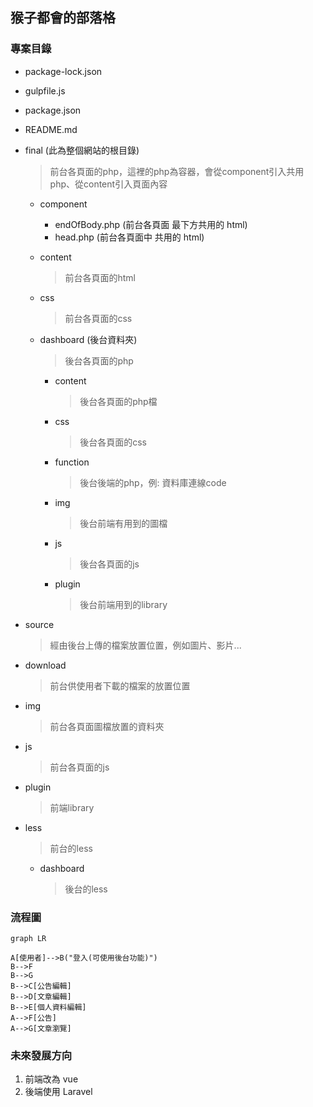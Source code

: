 ## 猴子都會的部落格

### 專案目錄
* package-lock.json

* gulpfile.js

* package.json

* README.md

* final (此為整個網站的根目錄)

  > 前台各頁面的php，這裡的php為容器，會從component引入共用php、從content引入頁面內容 

  * component

    * endOfBody.php (前台各頁面 <body> 最下方共用的 html)
    * head.php (前台各頁面中 <head> 共用的 html)

  * content

    > 前台各頁面的html

  * css

    > 前台各頁面的css

  * dashboard (後台資料夾)

    > 後台各頁面的php

    * content

      > 後台各頁面的php檔

    * css

      > 後台各頁面的css

    * function

      > 後台後端的php，例: 資料庫連線code

    * img

      > 後台前端有用到的圖檔

    * js

      > 後台各頁面的js

    * plugin

      > 後台前端用到的library

* source             
  
  > 經由後台上傳的檔案放置位置，例如圖片、影片...             
* download         
  
  > 前台供使用者下載的檔案的放置位置         
* img         
  
  > 前台各頁面圖檔放置的資料夾          
* js          
  
  > 前台各頁面的js          
* plugin           
  
  > 前端library          
* less      
  > 前台的less
	* dashboard
	  
	  > 後台的less


### 流程圖

```mermaid
graph LR

A[使用者]-->B("登入(可使用後台功能)")
B-->F
B-->G
B-->C[公告編輯]
B-->D[文章編輯]
B-->E[個人資料編輯]
A-->F[公告]
A-->G[文章瀏覽]

```
### 未來發展方向

1. 前端改為 vue
2. 後端使用 Laravel




